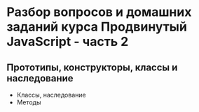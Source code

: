 # Разбор вопросов и домашних заданий курса Продвинутый JavaScript - часть 2

## Прототипы, конструкторы, классы и наследование
* Классы, наследование
* Методы
